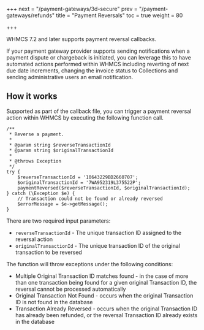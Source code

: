 +++
next = "/payment-gateways/3d-secure"
prev = "/payment-gateways/refunds"
title = "Payment Reversals"
toc = true
weight = 80

+++

WHMCS 7.2 and later supports payment reversal callbacks.

If your payment gateway provider supports sending notifications when a payment dispute or chargeback is initiated, you can leverage this to have automated actions performed within WHMCS including reverting of next due date increments, changing the invoice status to Collections and sending administrative users an email notification.

## How it works

Supported as part of the callback file, you can trigger a payment reversal action within WHMCS by executing the following function call.

```
/**
 * Reverse a payment.
 *
 * @param string $reverseTransactionId
 * @param string $originalTransactionId
 *
 * @throws Exception
 */
try {
    $reverseTransactionId = '10643229BD2660707';
    $originalTransactionId = '7WA952319L375522P';
    paymentReversed($reverseTransactionId, $originalTransactionId);
} catch (\Exception $e) {
    // Transaction could not be found or already reversed
    $errorMessage = $e->getMessage();
}
```

There are two required input parameters:

* `reverseTransactionId` - The unique transaction ID assigned to the reversal action
* `originalTransactionId` - The unique transaction ID of the original transaction to be reversed

The function will throw exceptions under the following conditions:

* Multiple Original Transaction ID matches found - in the case of more than one transaction being found for a given original Transaction ID, the reversal cannot be processed automatically
* Original Transaction Not Found - occurs when the original Transaction ID is not found in the database
* Transaction Already Reversed - occurs when the original Transaction ID has already been refunded, or the reversal Transaction ID already exists in the database
